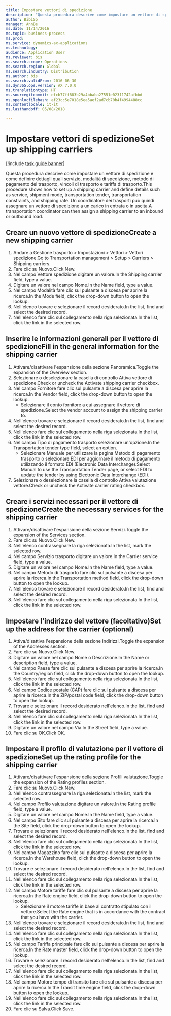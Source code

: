 ```yaml
--- 
title: Impostare vettori di spedizione
description: "Questa procedura descrive come impostare un vettore di spedizione e come definire dettagli quali servizio, modalità di spedizione, metodo di pagamento del trasporto, vincoli di trasporto e tariffa di trasporto."
author: BibiSp
manager: AnnBe
ms.date: 11/14/2016
ms.topic: business-process
ms.prod: 
ms.service: dynamics-ax-applications
ms.technology: 
audience: Application User
ms.reviewer: bis
ms.search.scope: Operations
ms.search.region: Global
ms.search.industry: Distribution
ms.author: bis
ms.search.validFrom: 2016-06-30
ms.dyn365.ops.version: AX 7.0.0
ms.translationtype: HT
ms.sourcegitcommit: efcb77ff883b29a4bbaba27551e02311742afbbd
ms.openlocfilehash: af23cc5e7018e5ea5aef2ad7cb70b4f4994488cc
ms.contentlocale: it-it
ms.lasthandoff: 05/08/2018

---
```

# <a name="set-up-shipping-carriers"></a><span data-ttu-id="30aaf-103">Impostare vettori di spedizione</span><span class="sxs-lookup"><span data-stu-id="30aaf-103">Set up shipping carriers</span></span>

[!include [task guide banner](../../includes/task-guide-banner.md)]

<span data-ttu-id="30aaf-104">Questa procedura descrive come impostare un vettore di spedizione e come definire dettagli quali servizio, modalità di spedizione, metodo di pagamento del trasporto, vincoli di trasporto e tariffa di trasporto.</span><span class="sxs-lookup"><span data-stu-id="30aaf-104">This procedure shows how to set up a shipping carrier and define details such as service, shipment mode, transportation tender, transportation constraints, and shipping rate.</span></span> <span data-ttu-id="30aaf-105">Un coordinatore dei trasporti può quindi assegnare un vettore di spedizione a un carico in entrata o in uscita.</span><span class="sxs-lookup"><span data-stu-id="30aaf-105">A transportation coordinator can then assign a shipping carrier to an inbound or outbound load.</span></span>


## <a name="create-a-new-shipping-carrier"></a><span data-ttu-id="30aaf-106">Creare un nuovo vettore di spedizione</span><span class="sxs-lookup"><span data-stu-id="30aaf-106">Create a new shipping carrier</span></span>
1. <span data-ttu-id="30aaf-107">Andare a Gestione trasporto > Impostazioni > Vettori > Vettori spedizione.</span><span class="sxs-lookup"><span data-stu-id="30aaf-107">Go to Transportation management > Setup > Carriers > Shipping carriers.</span></span>
2. <span data-ttu-id="30aaf-108">Fare clic su Nuovo.</span><span class="sxs-lookup"><span data-stu-id="30aaf-108">Click New.</span></span>
3. <span data-ttu-id="30aaf-109">Nel campo Vettore spedizione digitare un valore.</span><span class="sxs-lookup"><span data-stu-id="30aaf-109">In the Shipping carrier field, type a value.</span></span>
4. <span data-ttu-id="30aaf-110">Digitare un valore nel campo Nome.</span><span class="sxs-lookup"><span data-stu-id="30aaf-110">In the Name field, type a value.</span></span>
5. <span data-ttu-id="30aaf-111">Nel campo Modalità fare clic sul pulsante a discesa per aprire la ricerca.</span><span class="sxs-lookup"><span data-stu-id="30aaf-111">In the Mode field, click the drop-down button to open the lookup.</span></span>
6. <span data-ttu-id="30aaf-112">Nell'elenco trovare e selezionare il record desiderato.</span><span class="sxs-lookup"><span data-stu-id="30aaf-112">In the list, find and select the desired record.</span></span>
7. <span data-ttu-id="30aaf-113">Nell'elenco fare clic sul collegamento nella riga selezionata.</span><span class="sxs-lookup"><span data-stu-id="30aaf-113">In the list, click the link in the selected row.</span></span>

## <a name="fill-in-the-general-information-for-the-shipping-carrier"></a><span data-ttu-id="30aaf-114">Inserire le informazioni generali per il vettore di spedizione</span><span class="sxs-lookup"><span data-stu-id="30aaf-114">Fill in the general information for the shipping carrier</span></span>
1. <span data-ttu-id="30aaf-115">Attivare/disattivare l'espansione della sezione Panoramica.</span><span class="sxs-lookup"><span data-stu-id="30aaf-115">Toggle the expansion of the Overview section.</span></span>
2. <span data-ttu-id="30aaf-116">Selezionare o deselezionare la casella di controllo Attiva vettore di spedizione.</span><span class="sxs-lookup"><span data-stu-id="30aaf-116">Check or uncheck the Activate shipping carrier checkbox.</span></span>
3. <span data-ttu-id="30aaf-117">Nel campo Fornitore fare clic sul pulsante a discesa per aprire la ricerca.</span><span class="sxs-lookup"><span data-stu-id="30aaf-117">In the Vendor field, click the drop-down button to open the lookup.</span></span>
    * <span data-ttu-id="30aaf-118">Selezionare il conto fornitore a cui assegnare il vettore di spedizione.</span><span class="sxs-lookup"><span data-stu-id="30aaf-118">Select the vendor account to assign the shipping carrier to.</span></span>  
4. <span data-ttu-id="30aaf-119">Nell'elenco trovare e selezionare il record desiderato.</span><span class="sxs-lookup"><span data-stu-id="30aaf-119">In the list, find and select the desired record.</span></span>
5. <span data-ttu-id="30aaf-120">Nell'elenco fare clic sul collegamento nella riga selezionata.</span><span class="sxs-lookup"><span data-stu-id="30aaf-120">In the list, click the link in the selected row.</span></span>
6. <span data-ttu-id="30aaf-121">Nel campo Tipo di pagamento trasporto selezionare un'opzione.</span><span class="sxs-lookup"><span data-stu-id="30aaf-121">In the Transportation tender type field, select an option.</span></span>
    * <span data-ttu-id="30aaf-122">Selezionare Manuale per utilizzare la pagina Metodo di pagamento trasporto o selezionare EDI per aggiornare il metodo di pagamento utilizzando il formato EDI (Electronic Data Interchange).</span><span class="sxs-lookup"><span data-stu-id="30aaf-122">Select Manual to use the Transportation Tender page, or select EDI to update the tender by using Electronic Data Interchange (EDI).</span></span>  
7. <span data-ttu-id="30aaf-123">Selezionare o deselezionare la casella di controllo Attiva valutazione vettore.</span><span class="sxs-lookup"><span data-stu-id="30aaf-123">Check or uncheck the Activate carrier rating checkbox.</span></span>

## <a name="create-the-necessary-services-for-the-shipping-carrier"></a><span data-ttu-id="30aaf-124">Creare i servizi necessari per il vettore di spedizione</span><span class="sxs-lookup"><span data-stu-id="30aaf-124">Create the necessary services for the shipping carrier</span></span>
1. <span data-ttu-id="30aaf-125">Attivare/disattivare l'espansione della sezione Servizi.</span><span class="sxs-lookup"><span data-stu-id="30aaf-125">Toggle the expansion of the Services section.</span></span>
2. <span data-ttu-id="30aaf-126">Fare clic su Nuovo.</span><span class="sxs-lookup"><span data-stu-id="30aaf-126">Click New.</span></span>
3. <span data-ttu-id="30aaf-127">Nell'elenco contrassegnare la riga selezionata.</span><span class="sxs-lookup"><span data-stu-id="30aaf-127">In the list, mark the selected row.</span></span>
4. <span data-ttu-id="30aaf-128">Nel campo Servizio trasporto digitare un valore.</span><span class="sxs-lookup"><span data-stu-id="30aaf-128">In the Carrier service field, type a value.</span></span>
5. <span data-ttu-id="30aaf-129">Digitare un valore nel campo Nome.</span><span class="sxs-lookup"><span data-stu-id="30aaf-129">In the Name field, type a value.</span></span>
6. <span data-ttu-id="30aaf-130">Nel campo Metodo di trasporto fare clic sul pulsante a discesa per aprire la ricerca.</span><span class="sxs-lookup"><span data-stu-id="30aaf-130">In the Transportation method field, click the drop-down button to open the lookup.</span></span>
7. <span data-ttu-id="30aaf-131">Nell'elenco trovare e selezionare il record desiderato.</span><span class="sxs-lookup"><span data-stu-id="30aaf-131">In the list, find and select the desired record.</span></span>
8. <span data-ttu-id="30aaf-132">Nell'elenco fare clic sul collegamento nella riga selezionata.</span><span class="sxs-lookup"><span data-stu-id="30aaf-132">In the list, click the link in the selected row.</span></span>

## <a name="set-up-the-address-for-the-carrier-optional"></a><span data-ttu-id="30aaf-133">Impostare l'indirizzo del vettore (facoltativo)</span><span class="sxs-lookup"><span data-stu-id="30aaf-133">Set up the address for the carrier (optional)</span></span>
1. <span data-ttu-id="30aaf-134">Attiva/disattiva l'espansione della sezione Indirizzi.</span><span class="sxs-lookup"><span data-stu-id="30aaf-134">Toggle the expansion of the Addresses section.</span></span>
2. <span data-ttu-id="30aaf-135">Fare clic su Nuovo.</span><span class="sxs-lookup"><span data-stu-id="30aaf-135">Click New.</span></span>
3. <span data-ttu-id="30aaf-136">Digitare un valore nel campo Nome o Descrizione.</span><span class="sxs-lookup"><span data-stu-id="30aaf-136">In the Name or description field, type a value.</span></span>
4. <span data-ttu-id="30aaf-137">Nel campo Paese fare clic sul pulsante a discesa per aprire la ricerca.</span><span class="sxs-lookup"><span data-stu-id="30aaf-137">In the Country/region field, click the drop-down button to open the lookup.</span></span>
5. <span data-ttu-id="30aaf-138">Nell'elenco fare clic sul collegamento nella riga selezionata.</span><span class="sxs-lookup"><span data-stu-id="30aaf-138">In the list, click the link in the selected row.</span></span>
6. <span data-ttu-id="30aaf-139">Nel campo Codice postale (CAP) fare clic sul pulsante a discesa per aprire la ricerca.</span><span class="sxs-lookup"><span data-stu-id="30aaf-139">In the ZIP/postal code field, click the drop-down button to open the lookup.</span></span>
7. <span data-ttu-id="30aaf-140">Trovare e selezionare il record desiderato nell'elenco.</span><span class="sxs-lookup"><span data-stu-id="30aaf-140">In the list, find and select the desired record.</span></span>
8. <span data-ttu-id="30aaf-141">Nell'elenco fare clic sul collegamento nella riga selezionata.</span><span class="sxs-lookup"><span data-stu-id="30aaf-141">In the list, click the link in the selected row.</span></span>
9. <span data-ttu-id="30aaf-142">Digitare un valore nel campo Via.</span><span class="sxs-lookup"><span data-stu-id="30aaf-142">In the Street field, type a value.</span></span>
10. <span data-ttu-id="30aaf-143">Fare clic su OK.</span><span class="sxs-lookup"><span data-stu-id="30aaf-143">Click OK.</span></span>

## <a name="set-up-the-rating-profile-for-the-shipping-carrier"></a><span data-ttu-id="30aaf-144">Impostare il profilo di valutazione per il vettore di spedizione</span><span class="sxs-lookup"><span data-stu-id="30aaf-144">Set up the rating profile for the shipping carrier</span></span>
1. <span data-ttu-id="30aaf-145">Attivare/disattivare l'espansione della sezione Profili valutazione.</span><span class="sxs-lookup"><span data-stu-id="30aaf-145">Toggle the expansion of the Rating profiles section.</span></span>
2. <span data-ttu-id="30aaf-146">Fare clic su Nuovo.</span><span class="sxs-lookup"><span data-stu-id="30aaf-146">Click New.</span></span>
3. <span data-ttu-id="30aaf-147">Nell'elenco contrassegnare la riga selezionata.</span><span class="sxs-lookup"><span data-stu-id="30aaf-147">In the list, mark the selected row.</span></span>
4. <span data-ttu-id="30aaf-148">Nel campo Profilo valutazione digitare un valore.</span><span class="sxs-lookup"><span data-stu-id="30aaf-148">In the Rating profile field, type a value.</span></span>
5. <span data-ttu-id="30aaf-149">Digitare un valore nel campo Nome.</span><span class="sxs-lookup"><span data-stu-id="30aaf-149">In the Name field, type a value.</span></span>
6. <span data-ttu-id="30aaf-150">Nel campo Sito fare clic sul pulsante a discesa per aprire la ricerca.</span><span class="sxs-lookup"><span data-stu-id="30aaf-150">In the Site field, click the drop-down button to open the lookup.</span></span>
7. <span data-ttu-id="30aaf-151">Trovare e selezionare il record desiderato nell'elenco.</span><span class="sxs-lookup"><span data-stu-id="30aaf-151">In the list, find and select the desired record.</span></span>
8. <span data-ttu-id="30aaf-152">Nell'elenco fare clic sul collegamento nella riga selezionata.</span><span class="sxs-lookup"><span data-stu-id="30aaf-152">In the list, click the link in the selected row.</span></span>
9. <span data-ttu-id="30aaf-153">Nel campo Magazzino fare clic sul pulsante a discesa per aprire la ricerca.</span><span class="sxs-lookup"><span data-stu-id="30aaf-153">In the Warehouse field, click the drop-down button to open the lookup.</span></span>
10. <span data-ttu-id="30aaf-154">Trovare e selezionare il record desiderato nell'elenco.</span><span class="sxs-lookup"><span data-stu-id="30aaf-154">In the list, find and select the desired record.</span></span>
11. <span data-ttu-id="30aaf-155">Nell'elenco fare clic sul collegamento nella riga selezionata.</span><span class="sxs-lookup"><span data-stu-id="30aaf-155">In the list, click the link in the selected row.</span></span>
12. <span data-ttu-id="30aaf-156">Nel campo Motore tariffe fare clic sul pulsante a discesa per aprire la ricerca.</span><span class="sxs-lookup"><span data-stu-id="30aaf-156">In the Rate engine field, click the drop-down button to open the lookup.</span></span>
    * <span data-ttu-id="30aaf-157">Selezionare il motore tariffe in base al contratto stipulato con il vettore.</span><span class="sxs-lookup"><span data-stu-id="30aaf-157">Select the Rate engine that is in accordance with the contract that you have with the carrier.</span></span>  
13. <span data-ttu-id="30aaf-158">Nell'elenco trovare e selezionare il record desiderato.</span><span class="sxs-lookup"><span data-stu-id="30aaf-158">In the list, find and select the desired record.</span></span>
14. <span data-ttu-id="30aaf-159">Nell'elenco fare clic sul collegamento nella riga selezionata.</span><span class="sxs-lookup"><span data-stu-id="30aaf-159">In the list, click the link in the selected row.</span></span>
15. <span data-ttu-id="30aaf-160">Nel campo Tariffa principale fare clic sul pulsante a discesa per aprire la ricerca.</span><span class="sxs-lookup"><span data-stu-id="30aaf-160">In the Rate master field, click the drop-down button to open the lookup.</span></span>
16. <span data-ttu-id="30aaf-161">Trovare e selezionare il record desiderato nell'elenco.</span><span class="sxs-lookup"><span data-stu-id="30aaf-161">In the list, find and select the desired record.</span></span>
17. <span data-ttu-id="30aaf-162">Nell'elenco fare clic sul collegamento nella riga selezionata.</span><span class="sxs-lookup"><span data-stu-id="30aaf-162">In the list, click the link in the selected row.</span></span>
18. <span data-ttu-id="30aaf-163">Nel campo Motore tempo di transito fare clic sul pulsante a discesa per aprire la ricerca.</span><span class="sxs-lookup"><span data-stu-id="30aaf-163">In the Transit time engine field, click the drop-down button to open the lookup.</span></span>
19. <span data-ttu-id="30aaf-164">Nell'elenco fare clic sul collegamento nella riga selezionata.</span><span class="sxs-lookup"><span data-stu-id="30aaf-164">In the list, click the link in the selected row.</span></span>
20. <span data-ttu-id="30aaf-165">Fare clic su Salva.</span><span class="sxs-lookup"><span data-stu-id="30aaf-165">Click Save.</span></span>



